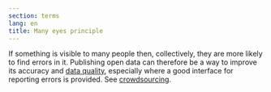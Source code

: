 ```yaml
---
section: terms
lang: en
title: Many eyes principle
---
```


If something is visible to many people then, collectively, they are more likely to find errors in it. Publishing open data can therefore be a way to improve its accuracy and [data quality](/glossary/en/terms/data-quality/), especially where a good interface for reporting errors is provided. See [crowdsourcing](/glossary/en/terms/crowdsourcing/).